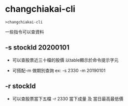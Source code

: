 
# changchiakai-cli  


```
>changchiakai-cli  
```

一些指令可以查資料 
## -s  stockId 20200101 

- 可以查股票近三十檔的股價 以table顯示於命令提示字元

- 可搭配-m 做期別查詢 ex: -s 2330 -m 20190101

## -r stockId

- 可以查股票當下五檔 -r 2330 當下成量 及 當日最高最低價